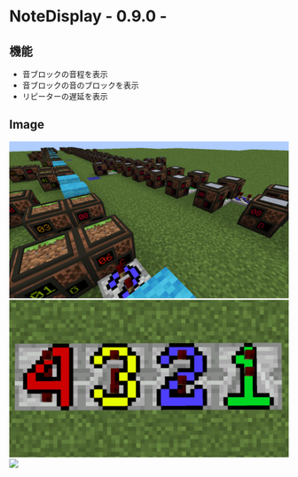 # NoteDisplay - 0.9.0 -

## 機能
- 音ブロックの音程を表示
- 音ブロックの音のブロックを表示
- リピーターの遅延を表示

## Image
<img width="512px" src="https://raw.githubusercontent.com/memerily/ResourcePacks/main/NoteDisplay/README.Image/2024-01-14_00.29.10.png">
<img width="512px" src="https://raw.githubusercontent.com/memerily/ResourcePacks/main/NoteDisplay/README.Image/2024-01-14_00.29.35.png">
<img width="512px" src="https://raw.githubusercontent.com/memerily/ResourcePacks/main/NoteDisplay/README.Image/2024-01-14_00.29.06.png">


